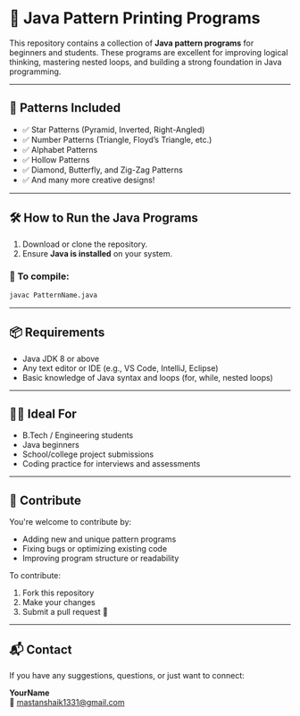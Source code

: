 # 🧩 Java Pattern Printing Programs

This repository contains a collection of **Java pattern programs** for beginners and students. These programs are excellent for improving logical thinking, mastering nested loops, and building a strong foundation in Java programming.

---

## 📂 Patterns Included

- ✅ Star Patterns (Pyramid, Inverted, Right-Angled)
- ✅ Number Patterns (Triangle, Floyd’s Triangle, etc.)
- ✅ Alphabet Patterns
- ✅ Hollow Patterns
- ✅ Diamond, Butterfly, and Zig-Zag Patterns
- ✅ And many more creative designs!

---

## 🛠️ How to Run the Java Programs

1. Download or clone the repository.
2. Ensure **Java is installed** on your system.

### 🔄 To compile:
```bash
javac PatternName.java
```
---

## 📦 Requirements

- Java JDK 8 or above
- Any text editor or IDE (e.g., VS Code, IntelliJ, Eclipse)
- Basic knowledge of Java syntax and loops (for, while, nested loops)

---

## 👨‍🎓 Ideal For

- B.Tech / Engineering students
- Java beginners
- School/college project submissions
- Coding practice for interviews and assessments

---

## 🤝 Contribute

You're welcome to contribute by:
- Adding new and unique pattern programs
- Fixing bugs or optimizing existing code
- Improving program structure or readability

To contribute:
1. Fork this repository
2. Make your changes
3. Submit a pull request 🚀

---

## 📬 Contact

If you have any suggestions, questions, or just want to connect:

**YourName**  
📧 mastanshaik1331@gmail.com
